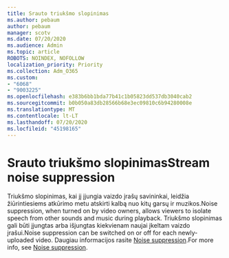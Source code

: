 ```yaml
---
title: Srauto triukšmo slopinimas
ms.author: pebaum
author: pebaum
manager: scotv
ms.date: 07/20/2020
ms.audience: Admin
ms.topic: article
ROBOTS: NOINDEX, NOFOLLOW
localization_priority: Priority
ms.collection: Adm_O365
ms.custom:
- "6068"
- "9003225"
ms.openlocfilehash: e383b6bb1bda77b41c1b05823dd537db3040cab2
ms.sourcegitcommit: b0b050a83db28566b68e3ec09810c6b94280008e
ms.translationtype: MT
ms.contentlocale: lt-LT
ms.lasthandoff: 07/20/2020
ms.locfileid: "45198165"
---
```

# <a name="stream-noise-suppression"></a><span data-ttu-id="a5810-102">Srauto triukšmo slopinimas</span><span class="sxs-lookup"><span data-stu-id="a5810-102">Stream noise suppression</span></span>

<span data-ttu-id="a5810-103">Triukšmo slopinimas, kai jį įjungia vaizdo įrašų savininkai, leidžia žiūrintiesiems atkūrimo metu atskirti kalbą nuo kitų garsų ir muzikos.</span><span class="sxs-lookup"><span data-stu-id="a5810-103">Noise suppression, when turned on by video owners, allows viewers to isolate speech from other sounds and music during playback.</span></span> <span data-ttu-id="a5810-104">Triukšmo slopinimas gali būti įjungtas arba išjungtas kiekvienam naujai įkeltam vaizdo įrašui.</span><span class="sxs-lookup"><span data-stu-id="a5810-104">Noise suppression can be switched on or off for each newly-uploaded video.</span></span> <span data-ttu-id="a5810-105">Daugiau informacijos rasite [Noise suppression](https://docs.microsoft.com/stream/noise-suppression).</span><span class="sxs-lookup"><span data-stu-id="a5810-105">For more info, see [Noise suppression](https://docs.microsoft.com/stream/noise-suppression).</span></span>